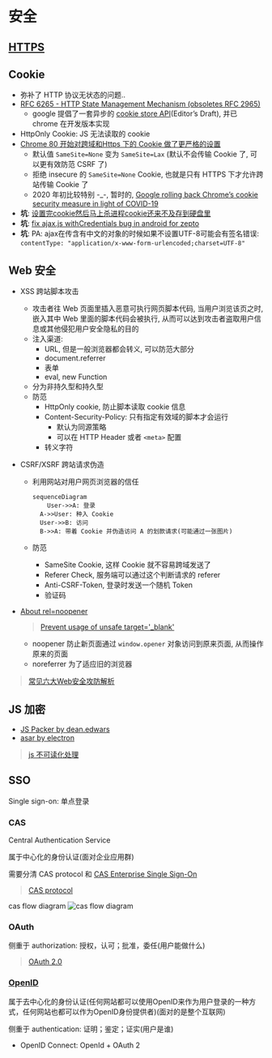 # 安全

## [HTTPS](2018-05-18-https.md)

## Cookie

* 弥补了 HTTP 协议无状态的问题..
* [RFC 6265 - HTTP State Management Mechanism (obsoletes RFC 2965)](https://tools.ietf.org/html/rfc6265)
  * google 提倡了一套异步的 [cookie store API](https://wicg.github.io/cookie-store/)(Editor’s Draft), 并已 chrome 在开发版本实现
* HttpOnly Cookie: JS 无法读取的 cookie
* [Chrome 80 开始对跨域和Https 下的 Cookie 做了更严格的设置](https://harttle.land/2020/01/27/secure-cookies.html)
  * 默认值 `SameSite=None` 变为 `SameSite=Lax` (默认不会传输 Cookie 了, 可以更有效防范 CSRF 了)
  * 拒绝 insecure 的 `SameSite=None` Cookie, 也就是只有 HTTPS 下才允许跨站传输 Cookie 了
  * 2020 年初比较特别 -_-, 暂时的, [Google rolling back Chrome’s cookie security measure in light of COVID-19](https://9to5google.com/2020/04/03/chrome-rolls-back-cookie/)
* **坑**: [设置完cookie然后马上杀进程cookie还来不及存到硬盘里](https://code.google.com/p/chromium/issues/detail?id=496564)
* **坑**: [fix ajax.js withCredentials bug in android for zepto](https://github.com/madrobby/zepto/pull/935)
* **坑**: PA: ajax在传含有中文的对象的时候如果不设置UTF-8可能会有签名错误: `contentType: "application/x-www-form-urlencoded;charset=UTF-8"`

## Web 安全

* XSS 跨站脚本攻击
  * 攻击者往 Web 页面里插入恶意可执行网页脚本代码, 当用户浏览该页之时, 嵌入其中 Web 里面的脚本代码会被执行, 从而可以达到攻击者盗取用户信息或其他侵犯用户安全隐私的目的
  * 注入渠道:
    * URL, 但是一般浏览器都会转义, 可以防范大部分
    * document.referrer 
    * 表单 
    * eval, new Function
  * 分为非持久型和持久型
  * 防范
    * HttpOnly cookie, 防止脚本读取 cookie 信息
    * Content-Security-Policy: 只有指定有效域的脚本才会运行
      * 默认为同源策略
      * 可以在 HTTP Header 或者 `<meta>`  配置
    * 转义字符
* CSRF/XSRF 跨站请求伪造
  * 利用网站对用户网页浏览器的信任

    ```mermaid
    sequenceDiagram
    	User->>A: 登录
      A->>User: 种入 Cookie
      User->>B: 访问
      B->>A: 带着 Cookie 并伪造访问 A 的划款请求(可能通过一张图片)
    ```

  * 防范
    * SameSite Cookie, 这样 Cookie  就不容易跨域发送了
    * Referer Check, 服务端可以通过这个判断请求的 referer
    * Anti-CSRF-Token, 登录时发送一个随机 Token
    * 验证码

* [About rel=noopener](https://mathiasbynens.github.io/rel-noopener/#hax)
  > [Prevent usage of unsafe target='_blank'](https://github.com/yannickcr/eslint-plugin-react/blob/master/docs/rules/jsx-no-target-blank.md)
  * noopener 防止新页面通过 `window.opener` 对象访问到原来页面, 从而操作原来的页面
  * noreferrer 为了适应旧的浏览器

> [常见六大Web安全攻防解析](https://github.com/ljianshu/Blog/issues/56)

## JS 加密

* [JS Packer by dean.edwars](http://dean.edwards.name/packer/)
* [asar by electron](https://github.com/electron/asar)

> [js 不可读化处理](https://www.zhihu.com/question/28468459)

## SSO

Single sign-on: 单点登录

### CAS

Central Authentication Service

属于中心化的身份认证(面对企业应用群)

需要分清 CAS protocol 和 [CAS Enterprise Single Sign-On](https://apereo.github.io/cas/4.2.x/planning/Architecture.html)

> [CAS protocol](https://apereo.github.io/cas/4.2.x/protocol/CAS-Protocol.html)

cas flow diagram
![cas flow diagram](https://apereo.github.io/cas/5.1.x/images/cas_flow_diagram.png)

### OAuth

侧重于 authorization: 授权，认可；批准，委任(用户能做什么)

> [OAuth 2.0](https://oauth.net/2/)

### [OpenID](http://openid.net/)

属于去中心化的身份认证(任何网站都可以使用OpenID来作为用户登录的一种方式，任何网站也都可以作为OpenID身份提供者)(面对的是整个互联网)

侧重于 authentication: 证明；鉴定；证实(用户是谁)

* OpenID Connect: OpenId + OAuth 2


